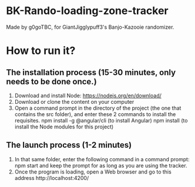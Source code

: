# BK-Rando-loading-zone-tracker
Made by g0goTBC, for GiantJigglypuff3's Banjo-Kazooie randomizer.

# How to run it?
## The installation process (15-30 minutes, only needs to be done once.)
1) Download and install Node: https://nodejs.org/en/download/
2) Download or clone the content on your computer
3) Open a command prompt in the directory of the project (the one that contains the src folder), and enter these 2 commands to install the requisites.
	npm install -g @angular/cli	(to install Angular)
	npm install	(to install the Node modules for this project)

## The launch process (1-2 minutes)
1) In that same folder, enter the following command in a command prompt:
	npm start
and keep the prompt for as long as you are using the tracker.
2) Once the program is loading, open a Web browser and go to this address
	http://localhost:4200/

